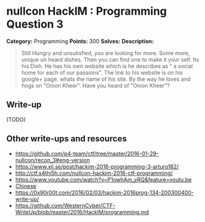 # nullcon HackIM : Programming Question 3

**Category:** Programming
**Points:** 300
**Solves:**
**Description:**

> Still Hungry and unsutisfied, you are looking for more. Some more, unique un heard dishes. Then you can find one to make it your self. Its his Dish. He has his own website which is he describes as " a social home for each of our passions". The link to his website is on his google+ page. whats the name of his site. By the way he loves and hogs on "Onion Kheer". Have you heard of "Onion Kheer"?


## Write-up

(TODO)

## Other write-ups and resources

* <https://github.com/p4-team/ctf/tree/master/2016-01-29-nullcon/recon_3#eng-version>
* <https://www.xil.se/post/hackim-2016-programming-3-arturo182/>
* <http://ctf.s4thi5h.com/nullcon-hackim-2016-ctf-programming/>
* <https://www.youtube.com/watch?v=P1owhAm_yRQ&feature=youtu.be>
* [Chinese](http://www.cnblogs.com/Christmas/p/5176428.html)
* <https://0x90r00t.com/2016/02/03/hackim-2016prog-134-200300400-write-up/>
* <https://github.com/WesternCyber/CTF-WriteUp/blob/master/2016/HackIM/programming.md>
